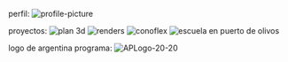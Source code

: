 perfil:
![profile-picture](https://user-images.githubusercontent.com/61209612/183125587-c0254697-1eba-408e-b2ea-10c5ccee178c.jpg)

proyectos:
![plan 3d](https://user-images.githubusercontent.com/61209612/183125020-1320c52e-a789-4ee8-8a1b-99ad9fda7bcb.jpg)
![renders](https://user-images.githubusercontent.com/61209612/183125744-9029c6fd-5536-4a76-b3fb-378375163ad8.png)
![conoflex](https://user-images.githubusercontent.com/61209612/183125794-b10d23f1-1ee3-4864-a19d-976ee5b0429e.jpg)
![escuela en puerto de olivos](https://user-images.githubusercontent.com/61209612/183125839-17285953-09a4-4214-86e5-7a0a6a165807.jpg)

logo de argentina programa:
![APLogo-20-20](https://user-images.githubusercontent.com/61209612/183125640-422c095f-747d-4464-b2d3-7791d4dce0d4.png)
